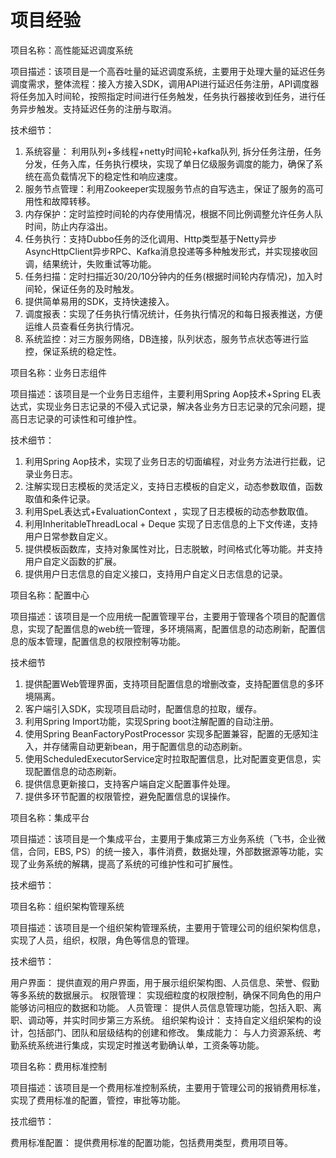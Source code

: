 # 项目经验

项目名称：高性能延迟调度系统

项目描述：该项目是一个高吞吐量的延迟调度系统，主要用于处理大量的延迟任务调度需求，整体流程：接入方接入SDK，调用API进行延迟任务注册，API调度器将任务加入时间轮，按照指定时间进行任务触发，任务执行器接收到任务，进行任务异步触发。支持延迟任务的注册与取消。

技术细节：

1. 系统容量： 利用队列+多线程+netty时间轮+kafka队列, 拆分任务注册，任务分发，任务入库，任务执行模块，实现了单日亿级服务调度的能力，确保了系统在高负载情况下的稳定性和响应速度。
2. 服务节点管理：利用Zookeeper实现服务节点的自写选主，保证了服务的高可用性和故障转移。
3. 内存保护：定时监控时间轮的内存使用情况，根据不同比例调整允许任务人队时间，防止内存溢出。
4. 任务执行：支持Dubbo任务的泛化调用、Http类型基于Netty异步AsyncHttpClient异步RPC、Kafka消息投递等多种触发形式，并实现接收回调，结果统计，失败重试等功能。
5. 任务扫描：定时扫描近30/20/10分钟内的任务(根据时间轮内存情况)，加入时间轮，保证任务的及时触发。
6. 提供简单易用的SDK，支持快速接入。
7. 调度报表：实现了任务执行情况统计，任务执行情况的和每日报表推送，方便运维人员查看任务执行情况。
8. 系统监控：对三方服务网络，DB连接，队列状态，服务节点状态等进行监控，保证系统的稳定性。

项目名称：业务日志组件

项目描述：该项目是一个业务日志组件，主要利用Spring Aop技术+Spring EL表达式，实现业务日志记录的不侵入式记录，解决各业务方日志记录的冗余问题，提高日志记录的可读性和可维护性。

技术细节：

1. 利用Spring Aop技术，实现了业务日志的切面编程，对业务方法进行拦截，记录业务日志。
2. 注解实现日志模板的灵活定义，支持日志模板的自定义，动态参数取值，函数取值和条件记录。
3. 利用SpeL表达式+EvaluationContext ，实现了日志模板的动态参数取值。
4. 利用InheritableThreadLocal + Deque 实现了日志信息的上下文传递，支持用户日常参数自定义。
5. 提供模板函数库，支持对象属性对比，日志脱敏，时间格式化等功能。并支持用户自定义函数的扩展。
6. 提供用户日志信息的自定义接口，支持用户自定义日志信息的记录。

项目名称：配置中心

项目描述：该项目是一个应用统一配置管理平台，主要用于管理各个项目的配置信息，实现了配置信息的web统一管理，多环境隔离，配置信息的动态刷新，配置信息的版本管理，配置信息的权限控制等功能。

技术细节

1. 提供配置Web管理界面，支持项目配置信息的增删改查，支持配置信息的多环境隔离。
2. 客户端引入SDK，实现项目启动时，配置信息的拉取，缓存。
3. 利用Spring Import功能，实现Spring boot注解配置的自动注册。
4. 使用Spring BeanFactoryPostProcessor 实现多配置兼容，配置的无感知注入，并存储需自动更新bean，用于配置信息的动态刷新。
5. 使用ScheduledExecutorService定时拉取配置信息，比对配置变更信息，实现配置信息的动态刷新。
6. 提供信息更新接口，支持客户端自定义配置事件处理。
7. 提供多环节配置的权限管控，避免配置信息的误操作。

项目名称：集成平台

项目描述：该项目是一个集成平台，主要用于集成第三方业务系统（飞书，企业微信，合同，EBS, PS）的统一接入，事件消费，数据处理，外部数据源等功能，实现了业务系统的解耦，提高了系统的可维护性和可扩展性。

技术细节：

项目名称：组织架构管理系统

项目描述：该项目是一个组织架构管理系统，主要用于管理公司的组织架构信息，实现了人员，组织，权限，角色等信息的管理。

技术细节：

用户界面： 提供直观的用户界面，用于展示组织架构图、人员信息、荣誉、假勤等多系统的数据展示。
权限管理： 实现细粒度的权限控制，确保不同角色的用户能够访问相应的数据和功能。
人员管理： 提供人员信息管理功能，包括入职、离职、调动等，并实时同步第三方系统。
组织架构设计： 支持自定义组织架构的设计，包括部门、团队和层级结构的创建和修改。
集成能力： 与人力资源系统、考勤系统系统进行集成，实现定时推送考勤确认单，工资条等功能。

项目名称：费用标准控制

项目描述：该项目是一个费用标准控制系统，主要用于管理公司的报销费用标准，实现了费用标准的配置，管控，审批等功能。

技朮细节：

费用标准配置： 提供费用标准的配置功能，包括费用类型，费用项目等。